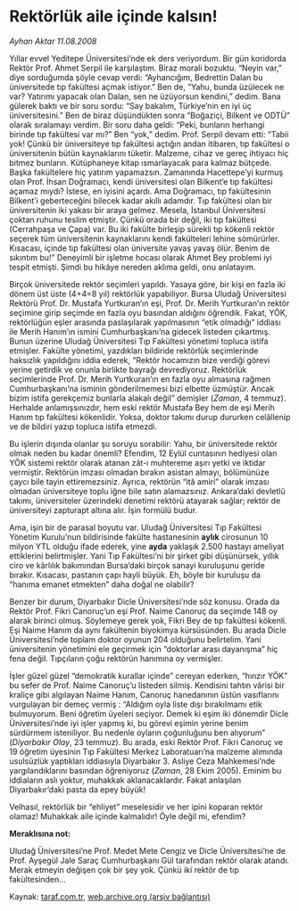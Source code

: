 # Rektörlük aile içinde kalsın!

*Ayhan Aktar 11.08.2008*

<div class="yazi">
<p>Yıllar evvel Yeditepe Üniversitesi’nde ek ders veriyordum. Bir gün koridorda Rektör Prof. Ahmet Serpil ile karşılaştım. Biraz morali bozuktu. “Neyin var,” diye sorduğumda şöyle cevap verdi: “Ayhancığım, Bedrettin Dalan bu üniversitede tıp fakültesi açmak istiyor.” Ben de, “Yahu, bunda üzülecek ne var? Yatırımı yapacak olan Dalan, sen ne üzüyorsun kendini,” dedim. Bana gülerek baktı ve bir soru sordu: “Say bakalım, Türkiye’nin en iyi üç üniversitesini.” Ben de biraz düşündükten sonra “Boğaziçi, Bilkent ve ODTÜ” olarak sıralamayı verdim. Bir soru daha geldi: “Peki, bunların herhangi birinde tıp fakültesi var mı?” Ben “yok,” dedim. Prof. Serpil devam etti: “Tabii yok! Çünkü bir üniversiteye tıp fakültesi açtığın andan itibaren, tıp fakültesi o üniversitenin bütün kaynaklarını tüketir. Malzeme, cihaz ve gereç ihtiyacı hiç bitmez bunların. Kütüphaneye kitap ısmarlayacak para kalmaz bütçede. Başka fakültelere hiç yatırım yapamazsın. Zamanında Hacettepe’yi kurmuş olan Prof. İhsan Doğramacı, kendi üniversitesi olan Bilkent’e tıp fakültesi açamaz mıydı? İstese, en iyisini açardı. Ama Doğramacı, tıp fakültesinin Bilkent’i geberteceğini bilecek kadar akıllı adamdır. Tıp fakültesi olan bir üniversitenin iki yakası bir araya gelmez. Mesela, İstanbul Üniversitesi çoktan ruhunu teslim etmiştir. Çünkü orada bir değil, iki tıp fakültesi (Cerrahpaşa ve Çapa) var. Bu iki fakülte birleşip sürekli tıp kökenli rektör seçerek tüm üniversitenin kaynaklarını kendi fakülteleri lehine sömürürler. Kısacası, içinde tıp fakültesi olan üniversite yavaş yavaş ölür. Benim de sıkıntım bu!” Deneyimli bir işletme hocası olarak Ahmet Bey problemi iyi tespit etmişti. Şimdi bu hikâye nereden aklıma geldi, onu anlatayım. </p>
<p>Birçok üniversitede rektör seçimleri yapıldı. Yasaya göre, bir kişi en fazla iki dönem üst üste (4+4=8 yıl) rektörlük yapabiliyor. Bursa Uludağ Üniversitesi Rektörü Prof. Dr. Mustafa Yurtkuran’ın eşi, Prof. Dr. Merih Yurtkuran’ın rektör seçimine girip seçimde en fazla oyu basından aldığını öğrendik. Fakat, YÖK, rektörlüğün eşler arasında paslaşılarak yapılmasının “etik olmadığı” iddiası ile Merih Hanım’ın ismini Cumhurbaşkanı’na gidecek listeden çıkartmış. Bunun üzerine Uludağ Üniversitesi Tıp Fakültesi yönetimi topluca istifa etmişler. Fakülte yönetimi, yazdıkları bildiride rektörlük seçimlerinde haksızlık yapıldığını iddia ederek, “Rektör hocamızın bize verdiği görevi yerine getirdik ve onunla birlikte bayrağı devrediyoruz. Rektörlük seçimlerinde Prof. Dr. Merih Yurtkuran’ın en fazla oyu almasına rağmen Cumhurbaşkanı’na isminin gönderilmemesi bizi elbette üzmüştür. Ancak bizim istifa gerekçemiz bunlarla alakalı değil” demişler (<i>Zaman</i>, 4 temmuz). Herhalde anlamışsınızdır, hem eski rektör Mustafa Bey hem de eşi Merih Hanım tıp fakültesi kökenlidir. Yoksa, doktor takımı durup dururken celâllenip ve de bildiri yazıp topluca istifa etmezdi.</p>
<p>Bu işlerin dışında olanlar şu soruyu sorabilir: Yahu, bir üniversitede rektör olmak neden bu kadar önemli? Efendim, 12 Eylül cuntasının hediyesi olan YÖK sistemi rektör olarak atanan zât-ı muhtereme aşırı yetki ve iktidar vermiştir. Rektörün imzası olmadan bırakın asistan almayı, bölümünüze çaycı bile tayin ettiremezsiniz. Ayrıca, rektörün “itâ amiri” olarak imzası olmadan üniversiteye toplu iğne bile satın alamazsınız. Ankara’daki devletlû takımı, üniversiteler üzerindeki denetimi rektörü atayarak sağlar; rektör de üniversiteyi zapturapt altına alır. İşin formülü budur. </p>
<p>Ama, işin bir de parasal boyutu var. Uludağ Üniversitesi Tıp Fakültesi Yönetim Kurulu’nun bildirisinde fakülte hastanesinin <b>aylık</b> cirosunun 10 milyon YTL olduğu ifade ederek, yine <b>ayda</b> yaklaşık 2.500 hastayı ameliyat ettiklerini belirtmişler. Yani Tıp Fakültesi’ni bir şirket gibi düşünürsek, yıllık ciro ve kârlılık bakımından Bursa’daki birçok sanayi kuruluşunu geride bırakır. Kısacası, pastanın çapı hayli büyük. Eh, böyle bir kuruluşu da “hanıma emanet etmekten” daha doğal ne olabilir?</p>
<p>Benzer bir durum, Diyarbakır Dicle Üniversitesi’nde söz konusu. Orada da Rektör Prof. Fikri Canoruç’un eşi Prof. Naime Canoruç da seçimde 148 oy alarak birinci olmuş. Söylemeye gerek yok, Fikri Bey de tıp fakültesi kökenli. Eşi Naime Hanım da aynı fakültenin biyokimya kürsüsünden. Bu arada Dicle Üniversitesi’nde toplam doktor oyunun 204 olduğunu belirtelim. Yani üniversitenin yönetimini ele geçirmek için “doktorlar arası dayanışma” hiç fena değil. Tıpçıların çoğu rektörün hanımına oy vermişler.</p>
<p>İşler güzel güzel “demokratik kurallar içinde” cereyan ederken, “hınzır YÖK” bu sefer de Prof. Naime Canoruç’u listeden silmiş. Kendisini tahtın vârisi bir kraliçe gibi algılayan Naime Hanım, Canoruç hanedanının üstün vasıflarını vurgulayan bir demeç vermiş : “Aldığım oyla liste dışı bırakılmamı etik bulmuyorum. Beni öğretim üyeleri seçiyor. Demek ki eşim iki dönemdir Dicle Üniversitesi’nde iyi işler yapmış ki, bu görevi eşimin yerine benim sürdürmem isteniliyor. Bu nedenle oyların çoğunluğunu ben alıyorum” (<i>Diyarbakır</i> <i>Olay</i>, 23 temmuz). Bu arada, eski Rektör Prof. Fikri Canoruç ve 19 öğretim üyesinin Tıp Fakültesi Merkez Laboratuarı’na malzeme alımında usulsüzlük yaptıkları iddiasıyla Diyarbakır 3. Asliye Ceza Mahkemesi’nde yargılandıklarını basından öğreniyoruz (<i>Zaman</i>, 28 Ekim 2005). Eminim bu iddiaların aslı yoktur, muhakkak aklanacaklardır. Fakat anlaşılan Diyarbakır’daki pasta da epey büyük!</p>
<p>Velhasıl, rektörlük bir “ehliyet” meselesidir ve her ipini koparan rektör olamaz! Muhakkak aile içinde kalmalıdır! Öyle değil mi, efendim?</p><b>
<p>Meraklısına not:</p></b> Uludağ Üniversitesi’ne Prof. Medet Mete Cengiz ve Dicle Üniversitesi’ne de Prof. Ayşegül Jale Saraç Cumhurbaşkanı Gül tarafından rektör olarak atandı. Merak etmeyin değişen çok bir şey yok. Çünkü iki rektör de tıp fakültesinden...
<p></p></div>

Kaynak: [taraf.com.tr](http://www.taraf.com.tr:80/ayhan-aktar/makale-rektorluk-aile-icinde-kalsin.htm), [web.archive.org (arşiv bağlantısı)](http://web.archive.org/web/20101013223426/http://www.taraf.com.tr:80/ayhan-aktar/makale-rektorluk-aile-icinde-kalsin.htm)
